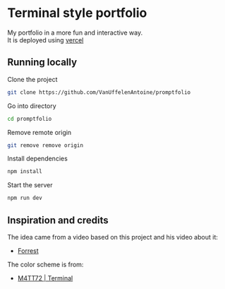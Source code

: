 # Terminal style portfolio  
My portfolio in a more fun and interactive way.  
It is deployed using [vercel](promptfolio-weld.vercel.app)  

## Running locally  
Clone the project  
```bash
git clone https://github.com/VanUffelenAntoine/promptfolio
```  
Go into directory  
```bash
cd promptfolio
```  
Remove remote origin  
```bash
git remove remove origin
```  
Install dependencies  
```bash
npm install
```
Start the server
```bash
npm run dev
```
## Inspiration and credits  
The idea came from a video based on this project and his video about it:  
- [Forrest](https://fkcodes.com)  
  
The color scheme is from:  
- [M4TT72 | Terminal](https://github.com/m4tt72/terminal)  
